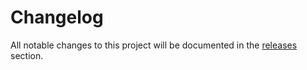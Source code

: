 # Changelog

All notable changes to this project will be documented in the [releases](https://github.com/facebook/metro/releases) section.
